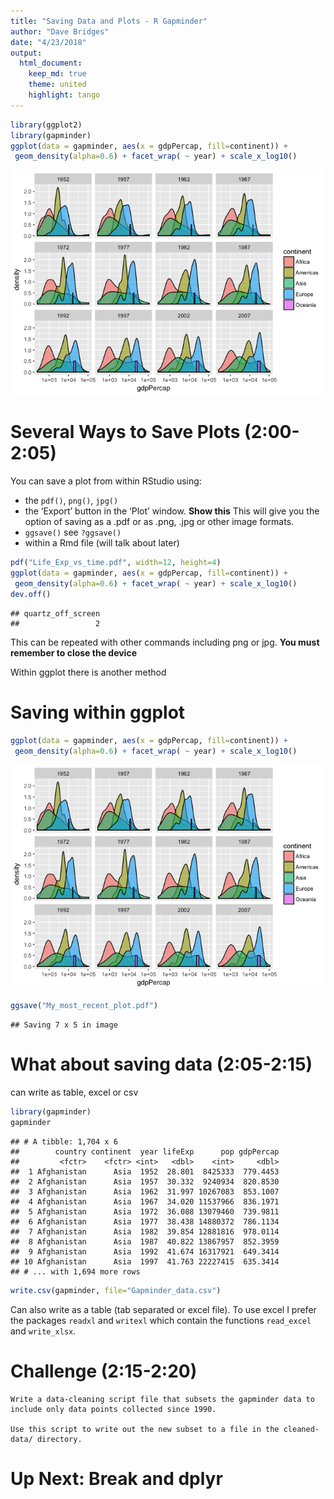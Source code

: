 ```yaml
---
title: "Saving Data and Plots - R Gapminder"
author: "Dave Bridges"
date: "4/23/2018"
output:
  html_document:
    keep_md: true
    theme: united
    highlight: tango
---
```





```r
library(ggplot2)
library(gapminder)
ggplot(data = gapminder, aes(x = gdpPercap, fill=continent)) +
 geom_density(alpha=0.6) + facet_wrap( ~ year) + scale_x_log10()
```

![](saving_files/figure-html/sample-plot-1.png)<!-- -->

# Several Ways to Save Plots (2:00-2:05)

You can save a plot from within RStudio using:

* the `pdf()`, `png()`, `jpg()`
* the ‘Export’ button in the ‘Plot’ window. **Show this** This will give you the option of saving as a .pdf or as .png, .jpg or other image formats.
* `ggsave()` see `?ggsave()`
* within a Rmd file (will talk about later)


```r
pdf("Life_Exp_vs_time.pdf", width=12, height=4)
ggplot(data = gapminder, aes(x = gdpPercap, fill=continent)) +
 geom_density(alpha=0.6) + facet_wrap( ~ year) + scale_x_log10()
dev.off()
```

```
## quartz_off_screen 
##                 2
```

This can be repeated with other commands including png or jpg.  **You must remember to close the device**  

 Within ggplot there is another method

# Saving within ggplot


```r
ggplot(data = gapminder, aes(x = gdpPercap, fill=continent)) +
 geom_density(alpha=0.6) + facet_wrap( ~ year) + scale_x_log10()
```

![](saving_files/figure-html/ggsave-1.png)<!-- -->

```r
ggsave("My_most_recent_plot.pdf")
```

```
## Saving 7 x 5 in image
```

# What about saving data (2:05-2:15)

can write as table, excel or csv


```r
library(gapminder)
gapminder
```

```
## # A tibble: 1,704 x 6
##        country continent  year lifeExp      pop gdpPercap
##         <fctr>    <fctr> <int>   <dbl>    <int>     <dbl>
##  1 Afghanistan      Asia  1952  28.801  8425333  779.4453
##  2 Afghanistan      Asia  1957  30.332  9240934  820.8530
##  3 Afghanistan      Asia  1962  31.997 10267083  853.1007
##  4 Afghanistan      Asia  1967  34.020 11537966  836.1971
##  5 Afghanistan      Asia  1972  36.088 13079460  739.9811
##  6 Afghanistan      Asia  1977  38.438 14880372  786.1134
##  7 Afghanistan      Asia  1982  39.854 12881816  978.0114
##  8 Afghanistan      Asia  1987  40.822 13867957  852.3959
##  9 Afghanistan      Asia  1992  41.674 16317921  649.3414
## 10 Afghanistan      Asia  1997  41.763 22227415  635.3414
## # ... with 1,694 more rows
```

```r
write.csv(gapminder, file="Gapminder_data.csv")
```

Can also write as a table (tab separated or excel file).  To use excel I prefer the packages `readxl` and `writexl` which contain the functions `read_excel` and `write_xlsx`.

# Challenge (2:15-2:20)


```saving
Write a data-cleaning script file that subsets the gapminder data to include only data points collected since 1990.

Use this script to write out the new subset to a file in the cleaned-data/ directory.
```

# Up Next: Break and dplyr
